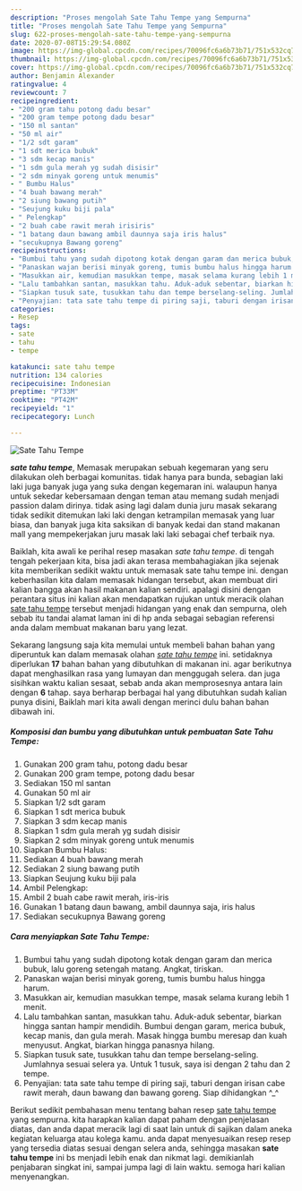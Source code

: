 ```yaml
---
description: "Proses mengolah Sate Tahu Tempe yang Sempurna"
title: "Proses mengolah Sate Tahu Tempe yang Sempurna"
slug: 622-proses-mengolah-sate-tahu-tempe-yang-sempurna
date: 2020-07-08T15:29:54.080Z
image: https://img-global.cpcdn.com/recipes/70096fc6a6b73b71/751x532cq70/sate-tahu-tempe-foto-resep-utama.jpg
thumbnail: https://img-global.cpcdn.com/recipes/70096fc6a6b73b71/751x532cq70/sate-tahu-tempe-foto-resep-utama.jpg
cover: https://img-global.cpcdn.com/recipes/70096fc6a6b73b71/751x532cq70/sate-tahu-tempe-foto-resep-utama.jpg
author: Benjamin Alexander
ratingvalue: 4
reviewcount: 7
recipeingredient:
- "200 gram tahu potong dadu besar"
- "200 gram tempe potong dadu besar"
- "150 ml santan"
- "50 ml air"
- "1/2 sdt garam"
- "1 sdt merica bubuk"
- "3 sdm kecap manis"
- "1 sdm gula merah yg sudah disisir"
- "2 sdm minyak goreng untuk menumis"
- " Bumbu Halus"
- "4 buah bawang merah"
- "2 siung bawang putih"
- "Seujung kuku biji pala"
- " Pelengkap"
- "2 buah cabe rawit merah irisiris"
- "1 batang daun bawang ambil daunnya saja iris halus"
- "secukupnya Bawang goreng"
recipeinstructions:
- "Bumbui tahu yang sudah dipotong kotak dengan garam dan merica bubuk, lalu goreng setengah matang. Angkat, tiriskan."
- "Panaskan wajan berisi minyak goreng, tumis bumbu halus hingga harum."
- "Masukkan air, kemudian masukkan tempe, masak selama kurang lebih 1 menit."
- "Lalu tambahkan santan, masukkan tahu. Aduk-aduk sebentar, biarkan hingga santan hampir mendidih. Bumbui dengan garam, merica bubuk, kecap manis, dan gula merah. Masak hingga bumbu meresap dan kuah menyusut. Angkat, biarkan hingga panasnya hilang."
- "Siapkan tusuk sate, tusukkan tahu dan tempe berselang-seling. Jumlahnya sesuai selera ya. Untuk 1 tusuk, saya isi dengan 2 tahu dan 2 tempe."
- "Penyajian: tata sate tahu tempe di piring saji, taburi dengan irisan cabe rawit merah, daun bawang dan bawang goreng. Siap dihidangkan ^_^"
categories:
- Resep
tags:
- sate
- tahu
- tempe

katakunci: sate tahu tempe 
nutrition: 134 calories
recipecuisine: Indonesian
preptime: "PT33M"
cooktime: "PT42M"
recipeyield: "1"
recipecategory: Lunch

---
```



![Sate Tahu Tempe](https://img-global.cpcdn.com/recipes/70096fc6a6b73b71/751x532cq70/sate-tahu-tempe-foto-resep-utama.jpg)

<b><i>sate tahu tempe</i></b>, Memasak merupakan sebuah kegemaran yang seru dilakukan oleh berbagai komunitas. tidak hanya para bunda, sebagian laki laki juga banyak juga yang suka dengan kegemaran ini. walaupun hanya untuk sekedar kebersamaan dengan teman atau memang sudah menjadi passion dalam dirinya. tidak asing lagi dalam dunia juru masak sekarang tidak sedikit ditemukan laki laki dengan ketrampilan memasak yang luar biasa, dan banyak juga kita saksikan di banyak kedai dan stand makanan mall yang mempekerjakan juru masak laki laki sebagai chef terbaik nya.



Baiklah, kita awali ke perihal resep masakan <i>sate tahu tempe</i>. di tengah tengah pekerjaan kita, bisa jadi akan terasa membahagiakan jika sejenak kita memberikan sedikit waktu untuk memasak sate tahu tempe ini. dengan keberhasilan kita dalam memasak hidangan tersebut, akan membuat diri kalian bangga akan hasil makanan kalian sendiri. apalagi disini dengan perantara situs ini kalian akan mendapatkan rujukan untuk meracik olahan <u>sate tahu tempe</u> tersebut menjadi hidangan yang enak dan sempurna, oleh sebab itu tandai alamat laman ini di hp anda sebagai sebagian referensi anda dalam membuat makanan baru yang lezat.


Sekarang langsung saja kita memulai untuk membeli bahan bahan yang diperuntuk kan dalam memasak olahan <u><i>sate tahu tempe</i></u> ini. setidaknya diperlukan <b>17</b> bahan bahan yang dibutuhkan di makanan ini. agar berikutnya dapat menghasilkan rasa yang lumayan dan menggugah selera. dan juga sisihkan waktu kalian sesaat, sebab anda akan memprosesnya antara lain dengan <b>6</b> tahap. saya berharap berbagai hal yang dibutuhkan sudah kalian punya disini, Baiklah mari kita awali dengan merinci dulu bahan bahan dibawah ini.

<!--inarticleads1-->

##### Komposisi dan bumbu yang dibutuhkan untuk pembuatan Sate Tahu Tempe:

1. Gunakan 200 gram tahu, potong dadu besar
1. Gunakan 200 gram tempe, potong dadu besar
1. Sediakan 150 ml santan
1. Gunakan 50 ml air
1. Siapkan 1/2 sdt garam
1. Siapkan 1 sdt merica bubuk
1. Siapkan 3 sdm kecap manis
1. Siapkan 1 sdm gula merah yg sudah disisir
1. Siapkan 2 sdm minyak goreng untuk menumis
1. Siapkan  Bumbu Halus:
1. Sediakan 4 buah bawang merah
1. Sediakan 2 siung bawang putih
1. Siapkan Seujung kuku biji pala
1. Ambil  Pelengkap:
1. Ambil 2 buah cabe rawit merah, iris-iris
1. Gunakan 1 batang daun bawang, ambil daunnya saja, iris halus
1. Sediakan secukupnya Bawang goreng




<!--inarticleads2-->

##### Cara menyiapkan Sate Tahu Tempe:

1. Bumbui tahu yang sudah dipotong kotak dengan garam dan merica bubuk, lalu goreng setengah matang. Angkat, tiriskan.
1. Panaskan wajan berisi minyak goreng, tumis bumbu halus hingga harum.
1. Masukkan air, kemudian masukkan tempe, masak selama kurang lebih 1 menit.
1. Lalu tambahkan santan, masukkan tahu. Aduk-aduk sebentar, biarkan hingga santan hampir mendidih. Bumbui dengan garam, merica bubuk, kecap manis, dan gula merah. Masak hingga bumbu meresap dan kuah menyusut. Angkat, biarkan hingga panasnya hilang.
1. Siapkan tusuk sate, tusukkan tahu dan tempe berselang-seling. Jumlahnya sesuai selera ya. Untuk 1 tusuk, saya isi dengan 2 tahu dan 2 tempe.
1. Penyajian: tata sate tahu tempe di piring saji, taburi dengan irisan cabe rawit merah, daun bawang dan bawang goreng. Siap dihidangkan ^_^




Berikut sedikit pembahasan menu tentang bahan resep <u>sate tahu tempe</u> yang sempurna. kita harapkan kalian dapat paham dengan penjelasan diatas, dan anda dapat meracik lagi di saat lain untuk di sajikan dalam aneka kegiatan keluarga atau kolega kamu. anda dapat menyesuaikan resep resep yang tersedia diatas sesuai dengan selera anda, sehingga masakan <b>sate tahu tempe</b> ini bs menjadi lebih enak dan nikmat lagi. demikianlah penjabaran singkat ini, sampai jumpa lagi di lain waktu. semoga hari kalian menyenangkan.
